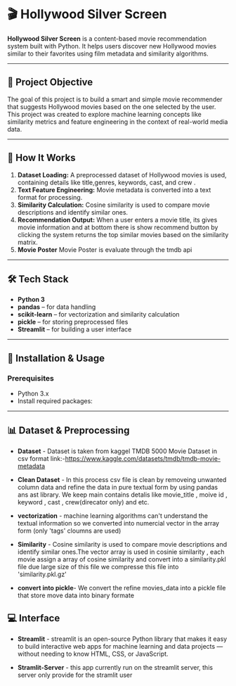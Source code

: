 # 🎬 Hollywood Silver Screen

**Hollywood Silver Screen** is a content-based movie recommendation system built with Python. It helps users discover new Hollywood movies similar to their favorites using film metadata and similarity algorithms.

---

## 🔑 Project Objective

The goal of this project is to build a smart and simple movie recommender that suggests Hollywood movies based on the one selected by the user. This project was created to explore machine learning concepts like similarity metrics and feature engineering in the context of real-world media data.

---

## 🧠 How It Works

1. **Dataset Loading:** A preprocessed dataset of Hollywood movies is used, containing details like title,genres, keywords, cast, and crew .
2. **Text Feature Engineering:** Movie metadata is converted into a text format for processing.
3. **Similarity Calculation:** Cosine similarity is used to compare movie descriptions and identify similar ones.
4. **Recommendation Output:** When a user enters a movie title, its gives movie information and at bottom there is show recommend button by clicking the system returns the top similar movies based on the similarity matrix.
5. **Movie Poster** Movie Poster is evaluate through the tmdb api

---

## 🛠 Tech Stack

- **Python 3**
- **pandas** – for data handling
- **scikit-learn** – for vectorization and similarity calculation
- **pickle** – for storing preprocessed files
- **Streamlit** – for building a user interface

---

## 🚀 Installation & Usage

### Prerequisites

- Python 3.x
- Install required packages:

---

## 📊  Dataset & Preprocessing

- **Dataset** - Dataset is taken from kaggel TMDB 5000 Movie Dataset in csv format link:-https://www.kaggle.com/datasets/tmdb/tmdb-movie-metadata

- **Clean Dataset** - In this process csv file is clean by removeing unwanted column data and refine the data in pure textual form by using pandas ans ast library. We keep main contains detalis like movie_title ,
moive id , keyword , cast , crew(direcator only) and etc.

- **vectorization** - machine learning algorithms can't understand the textual information so we converted into numercial vector in the array form (only 'tags' cloumns are used)

- **Similarity** - Cosine similarity is used to compare movie descriptions and identify similar ones.The vector array is used in cosinie similarity , each movie assign a array of cosine similarity and convert into a similarity.pkl file due large size of this file we compresse this file into 'similarity.pkl.gz'

- **convert into pickle**- We convert the refine movies_data into a pickle file that store move data into binary formate


## 💻 Interface

- **Streamlit** - streamlit is an open-source Python library that makes it easy to build interactive web apps for machine learning and data projects — without needing to know HTML, CSS, or JavaScript.

- **Stramlit-Server** - this app currently run on the streamlit server, this server only provide for the stramlit user



